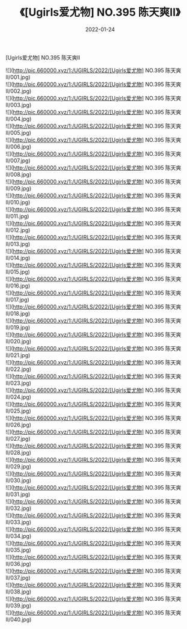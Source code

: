 ﻿---
layout: post
title:  《[Ugirls爱尤物] NO.395 陈天爽II》
date:   2022-01-24
img: http://pic.660000.xyz/1:/UGIRLS/2022/[Ugirls爱尤物] NO.395 陈天爽II/000.jpg
categories: [美女, 清纯, 唯美]
---

[Ugirls爱尤物] NO.395 陈天爽II

 ![](http://pic.660000.xyz/1:/UGIRLS/2022/[Ugirls爱尤物] NO.395 陈天爽II/001.jpg) <br>![](http://pic.660000.xyz/1:/UGIRLS/2022/[Ugirls爱尤物] NO.395 陈天爽II/002.jpg) <br>![](http://pic.660000.xyz/1:/UGIRLS/2022/[Ugirls爱尤物] NO.395 陈天爽II/003.jpg) <br>![](http://pic.660000.xyz/1:/UGIRLS/2022/[Ugirls爱尤物] NO.395 陈天爽II/004.jpg) <br>![](http://pic.660000.xyz/1:/UGIRLS/2022/[Ugirls爱尤物] NO.395 陈天爽II/005.jpg) <br>![](http://pic.660000.xyz/1:/UGIRLS/2022/[Ugirls爱尤物] NO.395 陈天爽II/006.jpg) <br>![](http://pic.660000.xyz/1:/UGIRLS/2022/[Ugirls爱尤物] NO.395 陈天爽II/007.jpg) <br>![](http://pic.660000.xyz/1:/UGIRLS/2022/[Ugirls爱尤物] NO.395 陈天爽II/008.jpg) <br>![](http://pic.660000.xyz/1:/UGIRLS/2022/[Ugirls爱尤物] NO.395 陈天爽II/009.jpg) <br>![](http://pic.660000.xyz/1:/UGIRLS/2022/[Ugirls爱尤物] NO.395 陈天爽II/010.jpg) <br>![](http://pic.660000.xyz/1:/UGIRLS/2022/[Ugirls爱尤物] NO.395 陈天爽II/011.jpg) <br>![](http://pic.660000.xyz/1:/UGIRLS/2022/[Ugirls爱尤物] NO.395 陈天爽II/012.jpg) <br>![](http://pic.660000.xyz/1:/UGIRLS/2022/[Ugirls爱尤物] NO.395 陈天爽II/013.jpg) <br>![](http://pic.660000.xyz/1:/UGIRLS/2022/[Ugirls爱尤物] NO.395 陈天爽II/014.jpg) <br>![](http://pic.660000.xyz/1:/UGIRLS/2022/[Ugirls爱尤物] NO.395 陈天爽II/015.jpg) <br>![](http://pic.660000.xyz/1:/UGIRLS/2022/[Ugirls爱尤物] NO.395 陈天爽II/016.jpg) <br>![](http://pic.660000.xyz/1:/UGIRLS/2022/[Ugirls爱尤物] NO.395 陈天爽II/017.jpg) <br>![](http://pic.660000.xyz/1:/UGIRLS/2022/[Ugirls爱尤物] NO.395 陈天爽II/018.jpg) <br>![](http://pic.660000.xyz/1:/UGIRLS/2022/[Ugirls爱尤物] NO.395 陈天爽II/019.jpg) <br>![](http://pic.660000.xyz/1:/UGIRLS/2022/[Ugirls爱尤物] NO.395 陈天爽II/020.jpg) <br>![](http://pic.660000.xyz/1:/UGIRLS/2022/[Ugirls爱尤物] NO.395 陈天爽II/021.jpg) <br>![](http://pic.660000.xyz/1:/UGIRLS/2022/[Ugirls爱尤物] NO.395 陈天爽II/022.jpg) <br>![](http://pic.660000.xyz/1:/UGIRLS/2022/[Ugirls爱尤物] NO.395 陈天爽II/023.jpg) <br>![](http://pic.660000.xyz/1:/UGIRLS/2022/[Ugirls爱尤物] NO.395 陈天爽II/024.jpg) <br>![](http://pic.660000.xyz/1:/UGIRLS/2022/[Ugirls爱尤物] NO.395 陈天爽II/025.jpg) <br>![](http://pic.660000.xyz/1:/UGIRLS/2022/[Ugirls爱尤物] NO.395 陈天爽II/026.jpg) <br>![](http://pic.660000.xyz/1:/UGIRLS/2022/[Ugirls爱尤物] NO.395 陈天爽II/027.jpg) <br>![](http://pic.660000.xyz/1:/UGIRLS/2022/[Ugirls爱尤物] NO.395 陈天爽II/028.jpg) <br>![](http://pic.660000.xyz/1:/UGIRLS/2022/[Ugirls爱尤物] NO.395 陈天爽II/029.jpg) <br>![](http://pic.660000.xyz/1:/UGIRLS/2022/[Ugirls爱尤物] NO.395 陈天爽II/030.jpg) <br>![](http://pic.660000.xyz/1:/UGIRLS/2022/[Ugirls爱尤物] NO.395 陈天爽II/031.jpg) <br>![](http://pic.660000.xyz/1:/UGIRLS/2022/[Ugirls爱尤物] NO.395 陈天爽II/032.jpg) <br>![](http://pic.660000.xyz/1:/UGIRLS/2022/[Ugirls爱尤物] NO.395 陈天爽II/033.jpg) <br>![](http://pic.660000.xyz/1:/UGIRLS/2022/[Ugirls爱尤物] NO.395 陈天爽II/034.jpg) <br>![](http://pic.660000.xyz/1:/UGIRLS/2022/[Ugirls爱尤物] NO.395 陈天爽II/035.jpg) <br>![](http://pic.660000.xyz/1:/UGIRLS/2022/[Ugirls爱尤物] NO.395 陈天爽II/036.jpg) <br>![](http://pic.660000.xyz/1:/UGIRLS/2022/[Ugirls爱尤物] NO.395 陈天爽II/037.jpg) <br>![](http://pic.660000.xyz/1:/UGIRLS/2022/[Ugirls爱尤物] NO.395 陈天爽II/038.jpg) <br>![](http://pic.660000.xyz/1:/UGIRLS/2022/[Ugirls爱尤物] NO.395 陈天爽II/039.jpg) <br>![](http://pic.660000.xyz/1:/UGIRLS/2022/[Ugirls爱尤物] NO.395 陈天爽II/040.jpg) <br>